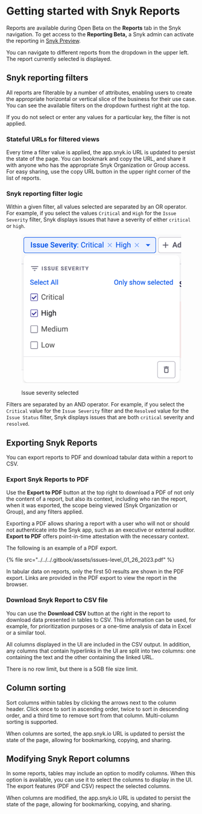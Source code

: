 # Getting started with Snyk Reports

Reports are available during Open Beta on the **Reports** tab in the Snyk navigation. To get access to the **Reporting Beta,** a Snyk admin can activate the reporting in [Snyk Preview](https://docs.snyk.io/features/user-and-group-management/managing-settings/snyk-preview).

You can navigate to different reports from the dropdown in the upper left. The report currently selected is displayed.

## Snyk reporting filters

All reports are filterable by a number of attributes, enabling users to create the appropriate horizontal or vertical slice of the business for their use case. You can see the available filters on the dropdown furthest right at the top.

If you do not select or enter any values for a particular key, the filter is not applied.

### Stateful URLs for filtered views

Every time a filter value is applied, the app.snyk.io URL is updated to persist the state of the page. You can bookmark and copy the URL, and share it with anyone who has the appropriate Snyk Organization or Group access. For easy sharing, use the copy URL button in the upper right corner of the list of reports.

### Snyk reporting filter logic

Within a given filter, all values selected are separated by an OR operator. For example, if you select the values `Critical` and `High` for the `Issue Severity` filter, Snyk displays issues that have a severity of either `critical` or `high`.

<figure><img src="../../../.gitbook/assets/issue-severity-reporting-beta.png" alt="Issue severity selected"><figcaption><p>Issue severity selected</p></figcaption></figure>

Filters are separated by an AND operator. For example, if you select the `Critical` value for the `Issue Severity` filter and the `Resolved` value for the `Issue Status` filter, Snyk displays issues that are both `critical` severity and `resolved`.

## Exporting Snyk Reports

You can export reports to PDF and download tabular data within a report to CSV.

### Export Snyk Reports to PDF

Use the **Export to PDF** button at the top right to download a PDF of not only the content of a report, but also its context, including who ran the report, when it was exported, the scope being viewed (Snyk Organization or Group), and any filters applied.

Exporting a PDF allows sharing a report with a user who will not or should not authenticate into the Snyk app, such as an executive or external auditor. **Export to PDF** offers point-in-time attestation with the necessary context.

The following is an example of a PDF export.

{% file src="../../../.gitbook/assets/issues-level_01_26_2023.pdf" %}

In tabular data on reports, only the first 50 results are shown in the PDF export. Links are provided  in the PDF export to view the report in the browser.

### Download Snyk Report to CSV file

You can use the **Download CSV** button at the right in the report to download data presented in tables to CSV. This information can be used, for example, for prioritization purposes or a one-time analysis of data in Excel or a similar tool.

All columns displayed in the UI are included in the CSV output. In addition, any columns that contain hyperlinks in the UI are split into two columns: one containing the text and the other containing the linked URL.

There is no row limit, but there is a 5GB file size limit.

## Column sorting

Sort columns within tables by clicking the arrows next to the column header. Click once to sort in ascending order, twice to sort in descending order, and a third time to remove sort from that column. Multi-column sorting is supported.

When columns are sorted, the app.snyk.io URL is updated to persist the state of the page, allowing for bookmarking, copying, and sharing.

## Modifying Snyk Report columns

In some reports, tables may include an option to modify columns. When this option is available, you can use it to select the columns to display in the UI. The export features (PDF and CSV) respect the selected columns.

When columns are modified, the app.snyk.io URL is updated to persist the state of the page, allowing for bookmarking, copying, and sharing.
